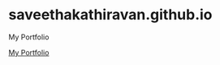 # saveethakathiravan.github.io
My Portfolio


<a href="https://saveetha17.github.io/saveethakathiravan.github.io/">My Portfolio</a>


  